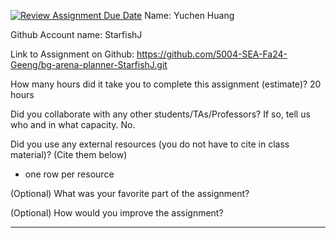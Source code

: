 [![Review Assignment Due Date](https://classroom.github.com/assets/deadline-readme-button-22041afd0340ce965d47ae6ef1cefeee28c7c493a6346c4f15d667ab976d596c.svg)](https://classroom.github.com/a/0xloH2Pu)
Name: Yuchen Huang

Github Account name: StarfishJ

Link to Assignment on Github: https://github.com/5004-SEA-Fa24-Geeng/bg-arena-planner-StarfishJ.git

How many hours did it take you to complete this assignment (estimate)?
20 hours

Did you collaborate with any other students/TAs/Professors? If so, tell us who and in what
capacity.
No.
  
Did you use any external resources (you do not have to cite in class material)? (Cite them below)

* one row per resource


(Optional) What was your favorite part of the assignment?

(Optional) How would you improve the assignment?

---
